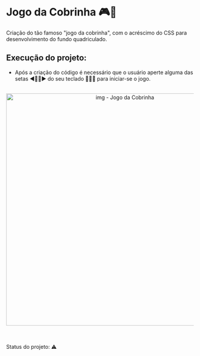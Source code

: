 # Jogo da Cobrinha 🎮🐍

Criação do tão famoso "jogo da cobrinha", com o acréscimo do CSS para desenvolvimento do fundo quadriculado.

## Execução do projeto:
- Após a criação do código é necessário que o usuário aperte alguma das setas ◀🔼🔽▶ do seu teclado 👩🏻‍💻 para iniciar-se o jogo.

<br>
<div align= "center">
  <img width="622" alt="img - Jogo da Cobrinha" src="https://user-images.githubusercontent.com/89019231/154165022-3c9fa7ec-aba7-4f29-9b88-291a94beb930.png" </div>
  <br>
  <br>
  <br>
  <p align="justify">Status do projeto: ⚠ </p>
